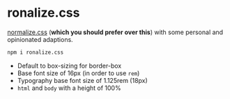 # ronalize.css

[normalize.css](https://google.com) (**which you should prefer over this**) with some personal and opinionated adaptions.

```sh
npm i ronalize.css
```

- Default to box-sizing for border-box
- Base font size of 16px (in order to use `rem`)
- Typography base font size of 1.125rem (18px)
- `html` and `body` with a height of 100%
